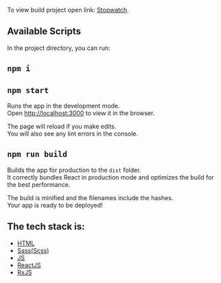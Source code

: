 To view build project open link: [Stopwatch](https://sharp-elion-d70adf.netlify.app).

## Available Scripts

In the project directory, you can run:

## `npm i`

## `npm start`

Runs the app in the development mode.<br />
Open [http://localhost:3000](http://localhost:3000) to view it in the browser.

The page will reload if you make edits.<br />
You will also see any lint errors in the console.


## `npm run build`

Builds the app for production to the `dist` folder.<br />
It correctly bundles React in production mode and optimizes the build for the best performance.

The build is minified and the filenames include the hashes.<br />
Your app is ready to be deployed!

<h2>The tech stack is:</h2>

<ul>
  <li><a href="https://ru.wikipedia.org/wiki/HTML">HTML</a></li>
   <li><a href="https://sass-scss.ru/guide/">Sass(Scss)</a></li>
   <li><a href="https://en.wikipedia.org/wiki/JavaScript/">JS</li>
   <li><a href="https://reactjs.org/">ReactJS</li>
   <li><a href="https://www.learnrxjs.io">RxJS</a></li>
</ul>


